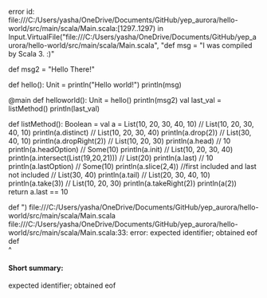 error id: file:///C:/Users/yasha/OneDrive/Documents/GitHub/yep_aurora/hello-world/src/main/scala/Main.scala:[1297..1297) in Input.VirtualFile("file:///C:/Users/yasha/OneDrive/Documents/GitHub/yep_aurora/hello-world/src/main/scala/Main.scala", "def msg = "I was compiled by Scala 3. :)"

def msg2 = "Hello There!"

def hello(): Unit =
  println("Hello world!")
  println(msg)

@main def helloworld(): Unit =
  hello()
  println(msg2)
  val last_val = listMethod()
  println(last_val)

def listMethod(): Boolean = 
    val a = List(10, 20, 30, 40, 10)      // List(10, 20, 30, 40, 10)
    println(a.distinct)                            // List(10, 20, 30, 40)
    println(a.drop(2))                             // List(30, 40, 10)
    println(a.dropRight(2))                        // List(10, 20, 30)
    println(a.head)                                // 10
    println(a.headOption)                          // Some(10)
    println(a.init)                                // List(10, 20, 30, 40)
    println(a.intersect(List(19,20,21)))           // List(20)
    println(a.last)                                // 10
    println(a.lastOption)                          // Some(10)
    println(a.slice(2,4)) //first included and last not included                         // List(30, 40)
    println(a.tail)                                // List(20, 30, 40, 10)
    println(a.take(3))                             // List(10, 20, 30)
    println(a.takeRight(2))
    println(a(2))  
    return a.last == 10

def    ")
file:///C:/Users/yasha/OneDrive/Documents/GitHub/yep_aurora/hello-world/src/main/scala/Main.scala
file:///C:/Users/yasha/OneDrive/Documents/GitHub/yep_aurora/hello-world/src/main/scala/Main.scala:33: error: expected identifier; obtained eof
def    
       ^
#### Short summary: 

expected identifier; obtained eof